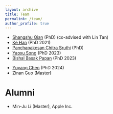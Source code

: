 ```yaml
---
layout: archive
title: Team
permalink: /team/
author_profile: true
---
```


- [Shangshu Qian](https://shangshu-qian.com/) (PhD) (co-advised with Lin Tan)
- [Ke Han](https://hanke580.github.io/) (PhD 2021)
- [Panchapakesan Chitra Sruthi](https://www.cs.purdue.edu/homes/psruthi/) (PhD)
- [Yaoxu Song](https://heydrichbeillschmidt.github.io/) (PhD 2023)
- [Bishal Basak Papan](https://bpapan.github.io/portfolio/#/) (PhD 2023)
<!-- - [Deming Chu](https://cdm114514.github.io/) (PhD 2024) -->
- [Yuyang Chen](https://yuyang-chen.com/) (PhD 2024)
- Zinan Guo (Master)

# Alumni

- Min-Ju Li (Master), Apple Inc.
